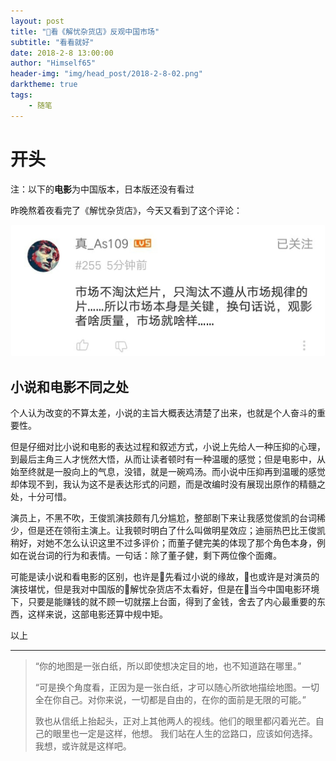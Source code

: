 ```yaml
---
layout: post
title: "看《解忧杂货店》反观中国市场"
subtitle: "看看就好"
date: 2018-2-8 13:00:00
author: "Himself65"
header-img: "img/head_post/2018-2-8-02.png"
darktheme: true
tags: 
    - 随笔
---
```

# 开头

注：以下的**电影**为中国版本，日本版还没有看过

昨晚熬着夜看完了《解忧杂货店》，今天又看到了这个评论：

![01](/img/in_post/2018-2-7-01.JPG)

## 小说和电影不同之处

个人认为改变的不算太差，小说的主旨大概表达清楚了出来，也就是个人奋斗的重要性。

但是仔细对比小说和电影的表达过程和叙述方式，小说上先给人一种压抑的心理，到最后主角三人才恍然大悟，从而让读者顿时有一种温暖的感觉；但是电影中，从始至终就是一股向上的气息，没错，就是一碗鸡汤。而小说中压抑再到温暖的感觉却体现不到，我认为这不是表达形式的问题，而是改编时没有展现出原作的精髓之处，十分可惜。

演员上，不黑不吹，王俊凯演技颇有几分尴尬，整部剧下来让我感觉俊凯的台词稀少，但是还在领衔主演上。让我顿时明白了什么叫做明星效应；迪丽热巴比王俊凯稍好，对她不怎么认识这里不过多评价；而董子健完美的体现了那个角色本身，例如在说台词的行为和表情。一句话：除了董子健，剩下两位像个面瘫。

可能是读小说和看电影的区别，也许是先看过小说的缘故，也或许是对演员的演技堪忧，但是我对中国版的解忧杂货店不太看好，但是在当今中国电影环境下，只要是能赚钱的就不顾一切就摆上台面，得到了金钱，舍去了内心最重要的东西，这样来说，这部电影还算中规中矩。

以上

---

> “你的地图是一张白纸，所以即使想决定目的地，也不知道路在哪里。”
>
> “可是换个角度看，正因为是一张白纸，才可以随心所欲地描绘地图。一切全在你自己。对你来说，一切都是自由的，在你的面前是无限的可能。”
>
> 敦也从信纸上抬起头，正对上其他两人的视线。他们的眼里都闪着光芒。自己的眼里也一定是这样，他想。 我们站在人生的岔路口，应该如何选择。我想，或许就是这样吧。
